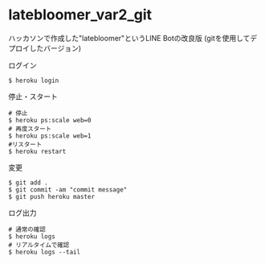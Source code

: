 # latebloomer_var2_git
ハッカソンで作成した"latebloomer"というLINE Botの改良版 (gitを使用してデプロイしたバージョン)

ログイン
```
$ heroku login
```

停止・スタート
``` shell
# 停止 
$ heroku ps:scale web=0
# 再度スタート
$ heroku ps:scale web=1
#リスタート
$ heroku restart
```

変更
``` shell
$ git add . 
$ git commit -am "commit message"
$ git push heroku master
```

ログ出力
```shell
# 通常の確認
$ heroku logs
# リアルタイムで確認
$ heroku logs --tail 
```
